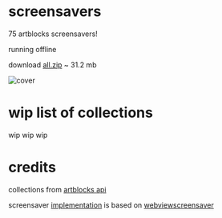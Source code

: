 # screensavers

75 artblocks screensavers!

running offline

download [all.zip](https://github.com/lil-org/screensavers/releases/download/1.0.0/all.zip) ~ 31.2 mb

![cover](https://github.com/user-attachments/assets/c1cd1f69-cd99-4cd6-855e-e70f8a5ff032)

# wip list of collections

wip wip wip


# credits

collections from [artblocks api](https://docs.artblocks.io/creator-docs/art-blocks-api/api-overview/)

screensaver [implementation](https://github.com/lil-org/nft-folder/tree/main/nft-screen-saver) is based on [webviewscreensaver](https://github.com/liquidx/webviewscreensaver)
